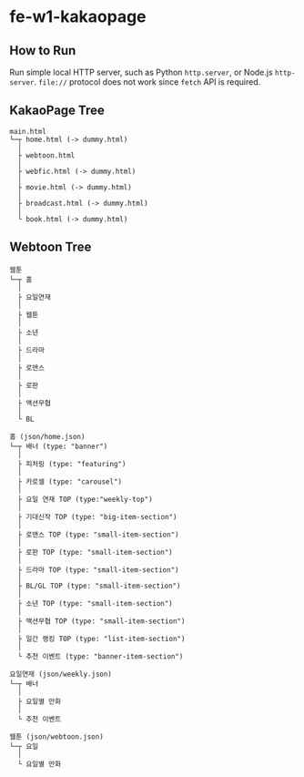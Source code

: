 # fe-w1-kakaopage

## How to Run
Run simple local HTTP server, such as Python `http.server`, or
Node.js `http-server`.
`file://` protocol does not work since `fetch` API is required.

## KakaoPage Tree

``` 
main.html
└─┬ home.html (-> dummy.html)
  │ 
  ├ webtoon.html
  │ 
  ├ webfic.html (-> dummy.html)
  │ 
  ├ movie.html (-> dummy.html)
  │ 
  ├ broadcast.html (-> dummy.html)
  │ 
  └ book.html (-> dummy.html)
```

## Webtoon Tree
```
웹툰
└─┬ 홈
  │ 
  ├ 요일연재
  │ 
  ├ 웹툰
  │ 
  ├ 소년
  │ 
  ├ 드라마
  │ 
  ├ 로맨스
  │ 
  ├ 로판
  │ 
  ├ 액션무협
  │ 
  └ BL

홈 (json/home.json)
└─┬ 배너 (type: "banner")
  │
  ├ 피처링 (type: "featuring")
  │ 
  ├ 카로셀 (type: "carousel")
  │ 
  ├ 요일 연재 TOP (type:"weekly-top")
  │ 
  ├ 기대신작 TOP (type: "big-item-section")
  │ 
  ├ 로맨스 TOP (type: "small-item-section")
  │ 
  ├ 로판 TOP (type: "small-item-section")
  │ 
  ├ 드라마 TOP (type: "small-item-section")
  │ 
  ├ BL/GL TOP (type: "small-item-section")
  │ 
  ├ 소년 TOP (type: "small-item-section")
  │ 
  ├ 액션무협 TOP (type: "small-item-section")
  │ 
  ├ 일간 랭킹 TOP (type: "list-item-section")
  │ 
  └ 추천 이벤트 (type: "banner-item-section")

요일연재 (json/weekly.json)
└─┬ 배너
  │ 
  ├ 요일별 만화
  │
  └ 추천 이벤트

웹툰 (json/webtoon.json)
└─┬ 요일
  │ 
  └ 요일별 만화


```
